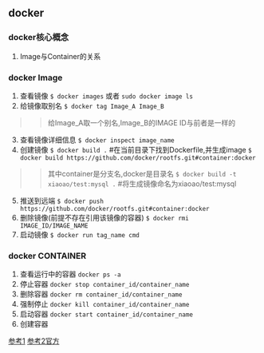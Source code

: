 ## docker

### docker核心概念
1. Image与Container的关系

### docker Image
1. 查看镜像
`$ docker images` 或者 `sudo docker image ls`
2. 给镜像取别名
`$ docker tag Image_A Image_B`
>> 给Image_A取一个别名,Image_B的IMAGE ID与前者是一样的
3. 查看镜像详细信息
`$ docker inspect image_name`
4. 创建镜像
`$ docker build .` #在当前目录下找到Dockerfile,并生成image
`$ docker build https://github.com/docker/rootfs.git#container:docker`
>> 其中container是分支名,docker是目录名
`$ docker build -t xiaoao/test:mysql .` #将生成镜像命名为xiaoao/test:mysql
5. 推送到远端
`$ docker push https://github.com/docker/rootfs.git#container:docker`
6. 删除镜像(前提不存在引用该镜像的容器)
`$ docker rmi IMAGE_ID/IMAGE_NAME`
7. 启动镜像
`$ docker run tag_name cmd`


### docker CONTAINER
1. 查看运行中的容器
`docker ps -a`
2. 停止容器
`docker stop container_id/container_name`
3. 删除容器
`docker rm container_id/container_name`
4. 强制停止
`docker kill container_id/container_name`
5. 启动容器
`docker start container_id/container_name`
6. 创建容器



[参考1](https://www.cnblogs.com/lcword/p/13711443.html)
[参考2官方](https://docs.docker.com/engine/reference/commandline/build)